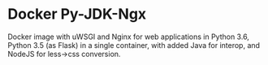 # Docker Py-JDK-Ngx

Docker image with uWSGI and Nginx for web applications in Python 3.6, Python 3.5 (as Flask) in a single container, with added Java for interop, and NodeJS for less->css conversion.

